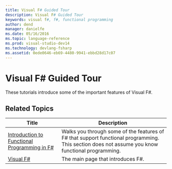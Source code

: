 ```yaml
---
title: Visual F# Guided Tour
description: Visual F# Guided Tour
keywords: visual f#, f#, functional programming
author: dend
manager: danielfe
ms.date: 05/16/2016
ms.topic: language-reference
ms.prod: visual-studio-dev14
ms.technology: devlang-fsharp
ms.assetid: 0ede0646-eb69-4480-9941-ebbd28d17c07 
---
```


# Visual F# Guided Tour
These tutorials introduce some of the important features of Visual F#.

## Related Topics

|Title|Description|
|-----|-----------|
|[Introduction to Functional Programming in F&#35;](Introduction-to-Functional-Programming-in-FSharp.md)|Walks you through some of the features of F# that support functional programming. This section does not assume you know functional programming.|
|[Visual F&#35;](Visual-FSharp.md)|The main page that introduces F#.|
